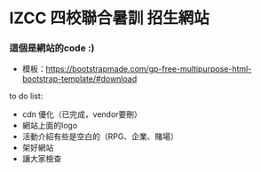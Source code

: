 # IZCC 四校聯合暑訓 招生網站
### 這個是網站的code :)

* 模板：https://bootstrapmade.com/gp-free-multipurpose-html-bootstrap-template/#download

to do list:
- cdn 優化（已完成，vendor要刪）
- 網站上面的logo
- 活動介紹有些是空白的（RPG、企業、賭場）
- 架好網站
- 讓大家檢查
